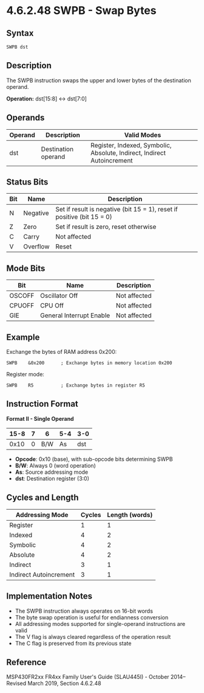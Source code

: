 # 4.6.2.48 SWPB - Swap Bytes

## Syntax

```assembly
SWPB dst
```

## Description

The SWPB instruction swaps the upper and lower bytes of the destination operand.

**Operation:** dst[15:8] ↔ dst[7:0]

## Operands

| Operand | Description | Valid Modes |
|---------|-------------|-------------|
| dst | Destination operand | Register, Indexed, Symbolic, Absolute, Indirect, Indirect Autoincrement |

## Status Bits

| Bit | Name | Description |
|-----|------|-------------|
| N | Negative | Set if result is negative (bit 15 = 1), reset if positive (bit 15 = 0) |
| Z | Zero | Set if result is zero, reset otherwise |
| C | Carry | Not affected |
| V | Overflow | Reset |

## Mode Bits

| Bit | Name | Description |
|-----|------|-------------|
| OSCOFF | Oscillator Off | Not affected |
| CPUOFF | CPU Off | Not affected |
| GIE | General Interrupt Enable | Not affected |

## Example

Exchange the bytes of RAM address 0x200:

```assembly
SWPB    &0x200      ; Exchange bytes in memory location 0x200
```

Register mode:

```assembly
SWPB    R5          ; Exchange bytes in register R5
```

## Instruction Format

**Format II - Single Operand**

| 15-8 | 7 | 6 | 5-4 | 3-0 |
|------|---|---|-----|-----|
| 0x10 | 0 | B/W | As | dst |

- **Opcode**: 0x10 (base), with sub-opcode bits determining SWPB
- **B/W**: Always 0 (word operation)  
- **As**: Source addressing mode
- **dst**: Destination register (3:0)

## Cycles and Length

| Addressing Mode | Cycles | Length (words) |
|----------------|--------|----------------|
| Register | 1 | 1 |
| Indexed | 4 | 2 |
| Symbolic | 4 | 2 |
| Absolute | 4 | 2 |
| Indirect | 3 | 1 |
| Indirect Autoincrement | 3 | 1 |

## Implementation Notes

- The SWPB instruction always operates on 16-bit words
- The byte swap operation is useful for endianness conversion
- All addressing modes supported for single-operand instructions are valid
- The V flag is always cleared regardless of the operation result
- The C flag is preserved from its previous state

## Reference

MSP430FR2xx FR4xx Family User's Guide (SLAU445I) - October 2014–Revised March 2019, Section 4.6.2.48
